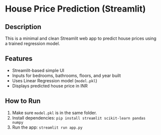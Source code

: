 # House Price Prediction (Streamlit)

## Description
This is a minimal and clean Streamlit web app to predict house prices using a trained regression model.

## Features
- Streamlit-based simple UI
- Inputs for bedrooms, bathrooms, floors, and year built
- Uses Linear Regression model (`model.pkl`)
- Displays predicted house price in INR

## How to Run
1. Make sure `model.pkl` is in the same folder.
2. Install dependencies: `pip install streamlit scikit-learn pandas numpy`
3. Run the app: `streamlit run app.py`